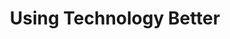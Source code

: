 ---
title: Using Technology Better
client: SuperFastBusiness
image: '/assets/images/using-technology-better.jpg'
thumbnail: /assets/images/thumbs/using-technology-better.jpg
categories:
    - wordpress
---